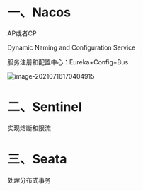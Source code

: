 # 一、Nacos

AP或者CP

Dynamic Naming and  Configuration Service

服务注册和配置中心：Eureka+Config+Bus

![image-20210716170404915](E:\workspace\github\book-mark\images\springcloud\24.png)

# 二、Sentinel

实现熔断和限流

# 三、Seata

处理分布式事务
